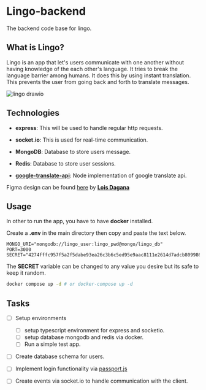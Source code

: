 # Lingo-backend

The backend code base for lingo. 

## What is Lingo?

Lingo is an app that let's users communicate with one another without having knowledge of the each other's language.
It tries to break the language barrier among humans. It does this by using instant translation. This prevents the user
from going back and forth to translate messages.

![lingo drawio](https://user-images.githubusercontent.com/45427673/183635721-f5eaa7be-4d63-4c5c-be4a-da9db33ae57e.png)


## Technologies
- **express**: This will be used to handle regular http requests.

- **socket.io**: This is used for real-time communication.

- **MongoDB**: Database to store users message.

- **Redis**: Database to store user sessions.

- **[google-translate-api](https://www.npmjs.com/package/@vitalets/google-translate-api)**: Node implementation of google translate api.

Figma design can be found [here](https://www.figma.com/file/K5Np072jExRFXnq4WhSjtZ/Lingo?node-id=0%3A1) by **[Lois Dagana](https://loisdagana.netlify.app/)**


## Usage

In other to run the app, you have to have **docker** installed.

Create a **.env** in the main directory then copy and paste the text below.

```
MONGO_URI="mongodb://lingo_user:lingo_pwd@mongo/lingo_db"
PORT=3000
SECRET="4274fffc957f5a2f5dabe93ea26c3b6c5ed95e9aac8111e2614d7adcb809986a"
```

The **SECRET** variable can be changed to any value you desire but its safe to keep it random.

```bash
docker compose up -d # or docker-compose up -d
```


## Tasks
- [ ] Setup environments

  - [ ] setup typescript environment for express and socketio.
  - [ ] setup database mongodb and redis via docker.
  - [ ] Run a simple test app.

- [ ] Create database schema for users.
- [ ] Implement login functionality via [passport.js](https://www.passportjs.org/)
- [ ] Create events via socket.io to handle communication with the client.
